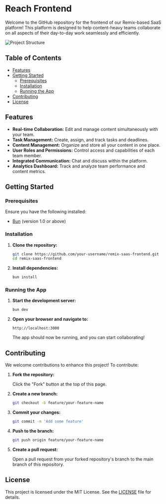 # Reach Frontend

Welcome to the GitHub repository for the frontend of our Remix-based SaaS platform! This platform is designed to help content-heavy teams collaborate on all aspects of their day-to-day work seamlessly and efficiently.

![Project Structure](app-structure.png)

## Table of Contents

- [Features](#features)
- [Getting Started](#getting-started)
    - [Prerequisites](#prerequisites)
    - [Installation](#installation)
    - [Running the App](#running-the-app)
- [Contributing](#contributing)
- [License](#license)

## Features

- **Real-time Collaboration:** Edit and manage content simultaneously with your team.
- **Task Management:** Create, assign, and track tasks and deadlines.
- **Content Management:** Organize and store all your content in one place.
- **User Roles and Permissions:** Control access and capabilities of each team member.
- **Integrated Communication:** Chat and discuss within the platform.
- **Analytics Dashboard:** Track and analyze team performance and content metrics.

## Getting Started

### Prerequisites

Ensure you have the following installed:

- [Bun](https://bun.sh/) (version 1.0 or above)

### Installation

1. **Clone the repository:**

   ```bash
   git clone https://github.com/your-username/remix-saas-frontend.git
   cd remix-saas-frontend
   ```

2. **Install dependencies:**

   ```bash
   bun install
   ```

### Running the App

1. **Start the development server:**

   ```bash
   bun dev
   ```

2. **Open your browser and navigate to:**

   ```
   http://localhost:3000
   ```

   The app should now be running, and you can start collaborating!

## Contributing

We welcome contributions to enhance this project! To contribute:

1. **Fork the repository:**

   Click the "Fork" button at the top of this page.

2. **Create a new branch:**

   ```bash
   git checkout -b feature/your-feature-name
   ```

3. **Commit your changes:**

   ```bash
   git commit -m 'Add some feature'
   ```

4. **Push to the branch:**

   ```bash
   git push origin feature/your-feature-name
   ```

5. **Create a pull request:**

   Open a pull request from your forked repository's branch to the main branch of this repository.

## License

This project is licensed under the MIT License. See the [LICENSE](LICENSE) file for details.
